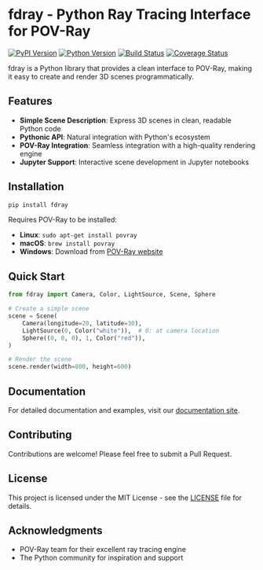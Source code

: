 # fdray - Python Ray Tracing Interface for POV-Ray

[![PyPI Version][pypi-v-image]][pypi-v-link]
[![Python Version][python-v-image]][python-v-link]
[![Build Status][GHAction-image]][GHAction-link]
[![Coverage Status][codecov-image]][codecov-link]

fdray is a Python library that provides a clean interface to POV-Ray,
making it easy to create and render 3D scenes programmatically.

## Features

- **Simple Scene Description**: Express 3D scenes in clean, readable Python code
- **Pythonic API**: Natural integration with Python's ecosystem
- **POV-Ray Integration**: Seamless integration with a high-quality rendering engine
- **Jupyter Support**: Interactive scene development in Jupyter notebooks

## Installation

```bash
pip install fdray
```

Requires POV-Ray to be installed:

- **Linux**: `sudo apt-get install povray`
- **macOS**: `brew install povray`
- **Windows**: Download from [POV-Ray website](https://www.povray.org/download/)

## Quick Start

```python
from fdray import Camera, Color, LightSource, Scene, Sphere

# Create a simple scene
scene = Scene(
    Camera(longitude=20, latitude=30),
    LightSource(0, Color("white")),  # 0: at camera location
    Sphere((0, 0, 0), 1, Color("red")),
)

# Render the scene
scene.render(width=800, height=600)
```

## Documentation

For detailed documentation and examples, visit our
[documentation site](https://daizutabi.github.io/fdray/).

## Contributing

Contributions are welcome! Please feel free to submit a Pull Request.

## License

This project is licensed under the MIT License - see the [LICENSE](LICENSE) file for details.

## Acknowledgments

- POV-Ray team for their excellent ray tracing engine
- The Python community for inspiration and support

<!-- Badges -->
[pypi-v-image]: https://img.shields.io/pypi/v/fdray.svg
[pypi-v-link]: https://pypi.org/project/fdray/
[python-v-image]: https://img.shields.io/pypi/pyversions/fdray.svg
[python-v-link]: https://pypi.org/project/fdray
[GHAction-image]: https://github.com/daizutabi/fdray/actions/workflows/ci.yaml/badge.svg?branch=main&event=push
[GHAction-link]: https://github.com/daizutabi/fdray/actions?query=event%3Apush+branch%3Amain
[codecov-image]: https://codecov.io/github/daizutabi/fdray/coverage.svg?branch=main
[codecov-link]: https://codecov.io/github/daizutabi/fdray?branch=main
